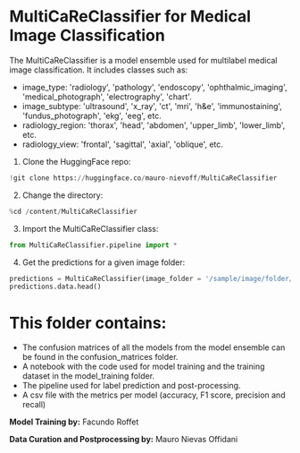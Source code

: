 # MultiCaReClassifier for Medical Image Classification

The MultiCaReClassifier is a model ensemble used for multilabel medical image classification. It includes classes such as:
- image_type: 'radiology', 'pathology', 'endoscopy', 'ophthalmic_imaging', 'medical_photograph', 'electrography', 'chart'.
- image_subtype: 'ultrasound', 'x_ray', 'ct', 'mri', 'h&e', 'immunostaining', 'fundus_photograph', 'ekg', 'eeg', etc.
- radiology_region: 'thorax', 'head', 'abdomen', 'upper_limb', 'lower_limb', etc.
- radiology_view: 'frontal', 'sagittal', 'axial', 'oblique', etc.


1. Clone the HuggingFace repo:
```python
!git clone https://huggingface.co/mauro-nievoff/MultiCaReClassifier
```

2. Change the directory:
```python
%cd /content/MultiCaReClassifier
```

3. Import the MultiCaReClassifier class:
```python
from MultiCaReClassifier.pipeline import *
```

4. Get the predictions for a given image folder:
```python
predictions = MultiCaReClassifier(image_folder = '/sample/image/folder/path')
predictions.data.head()
```

# This folder contains:
- The confusion matrices of all the models from the model ensemble can be found in the confusion_matrices folder.
- A notebook with the code used for model training and the training dataset in the model_training folder.
- The pipeline used for label prediction and post-processing.
- A csv file with the metrics per model (accuracy, F1 score, precision and recall)

**Model Training by:** Facundo Roffet

**Data Curation and Postprocessing by:** Mauro Nievas Offidani
